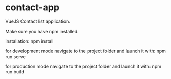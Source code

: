 # contact-app
VueJS Contact list application.

Make sure you have npm installed.

installation:
npm install

for development mode navigate to the project folder and launch it with:
npm run serve 

for production mode navigate to the project folder and launch it with:
npm run build
